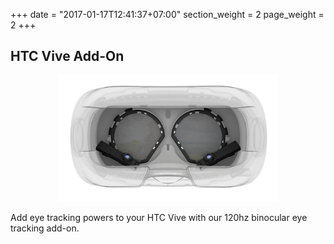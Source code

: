 +++
date = "2017-01-17T12:41:37+07:00"
section_weight = 2
page_weight = 2
+++

## HTC Vive Add-On

<p align="center">
	<img class="padTop--2 padBottom--2" style="max-width: 70%;" src="/images/vr-ar/htcviveb.jpg" />
</p>

Add eye tracking powers to your HTC Vive with our 120hz binocular eye tracking add-on.
